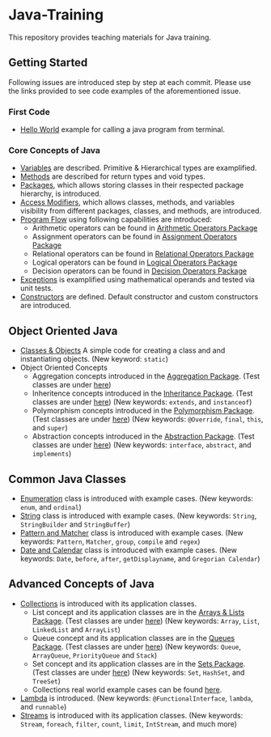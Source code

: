 # Java-Training
This repository provides teaching materials for Java training.
## Getting Started
Following issues are introduced step by step at each commit. Please use the links provided to see code examples of the aforementioned issue.
### First Code
* [Hello World](https://github.com/Umit-Soylu/Java-Training/tree/HelloWorld) example for calling a java program from terminal.
### Core Concepts of Java
* [Variables](https://github.com/Umit-Soylu/Java-Training/tree/Variables) are described. Primitive & Hierarchical types are examplified. 
* [Methods](https://github.com/Umit-Soylu/Java-Training/tree/Methods) are described for return types and void types. 
* [Packages](https://github.com/Umit-Soylu/Java-Training/tree/Packages), which allows storing classes in their respected package hierarchy, is introduced.
* [Access Modifiers](https://github.com/Umit-Soylu/Java-Training/tree/Modifiers), which allows classes, methods, and variables visibility from different packages, classes, and methods, are introduced.
* [Program Flow](https://github.com/Umit-Soylu/Java-Training/tree/ProgramFlow) using following capabilities are introduced:
  - Arithmetic operators can be found in [Arithmetic Operators Package](src/com/bilgeadam/java/tutorials/program_flow/arithmetic_operators)
  - Assignment operators can be found in [Assignment Operators Package](src/com/bilgeadam/java/tutorials/program_flow/assignment_operators)
  - Relational operators can be found in [Relational Operators Package](src/com/bilgeadam/java/tutorials/program_flow/relational_operators)
  - Logical operators can be found in [Logical Operators Package](src/com/bilgeadam/java/tutorials/program_flow/logical_operators)
  - Decision operators can be found in [Decision Operators Package](src/com/bilgeadam/java/tutorials/program_flow/decision_operators)
* [Exceptions](https://github.com/Umit-Soylu/Java-Training/tree/Exceptions) is examplified using mathematical operands and tested via unit tests.
* [Constructors](https://github.com/Umit-Soylu/Java-Training/tree/Constructors) are defined. Default constructor and custom constructors are introduced.
## Object Oriented Java
* [Classes & Objects](https://github.com/Umit-Soylu/Java-Training/tree/ClassesObjects) A simple code for creating a class and and instantiating objects. (New keyword: `static`)
* Object Oriented Concepts
  - Aggregation concepts introduced in the [Aggregation Package](/com/bilgeadam/java/tutorials/enumeration/aggreagation/). (Test classes are under [here](/test/com/bilgeadam/java/tutorials/oop/aggregation/)) 
  - Inheritence concepts introduced in the [Inheritance Package](/com/bilgeadam/java/tutorials/enumeration/inheritance/). (Test classes are under [here](/test/com/bilgeadam/java/tutorials/oop/inheritance/)) (New keywords: `extends`, and `instanceof`)
  - Polymorphism concepts introduced in the [Polymorphism Package](/com/bilgeadam/java/tutorials/enumeration/inheritance/). (Test classes are under [here](/test/com/bilgeadam/java/tutorials/oop/inheritance/)) (New keywords: `@Override`, `final`, `this`, and `super`) 
  - Abstraction concepts introduced in the [Abstraction Package](/com/bilgeadam/java/tutorials/enumeration/abstraction/). (Test classes are under [here](/test/com/bilgeadam/java/tutorials/oop/abstraction/)) (New keywords: `interface`, `abstract`, and `implements`) 
## Common Java Classes
* [Enumeration](https://github.com/Umit-Soylu/Java-Training/tree/Enumeration) class is introduced with example cases. (New keywords: `enum`, and `ordinal`)
* [String](https://github.com/Umit-Soylu/Java-Training/tree/Strings) class is introduced with example cases. (New keywords: `String`, `StringBuilder` and `StringBuffer`)
* [Pattern and Matcher](https://github.com/Umit-Soylu/Java-Training/tree/PatternMatcher) class is introduced with example cases. (New keywords: `Pattern`, `Matcher`, `group`, `compile` and `regex`)
* [Date and Calendar](https://github.com/Umit-Soylu/Java-Training/tree/DateTime) class is introduced with example cases. (New keywords: `Date`, `before`, `after`, `getDisplayname`, and `Gregorian Calendar`)
## Advanced Concepts of Java
* [Collections](https://github.com/Umit-Soylu/Java-Training/tree/Collections) is introduced with its application classes. 
  - List concept and its application classes are in the [Arrays & Lists Package](/src/com/bilgeadam/java/tutorials/collections/arrays_lists/). (Test classes are under [here](/test/com/bilgeadam/java/tutorials/collections/arrays_lists/)) (New keywords: `Array`, `List`, `LinkedList` and `ArrayList`)
  - Queue concept and its application classes are in the [Queues Package](/src/com/bilgeadam/java/tutorials/collections/queues/). (Test classes are under [here](/test/com/bilgeadam/java/tutorials/collections/queues/)) (New keywords: `Queue`, `ArrayQueue`, `PriorityQueue` and `Stack`)
  - Set concept and its application classes are in the [Sets Package](/src/com/bilgeadam/java/tutorials/collections/sets/). (Test classes are under [here](/test/com/bilgeadam/java/tutorials/collections/sets/)) (New keywords: `Set`, `HashSet`, and `TreeSet`)
  - Collections real world example cases can be found [here](/src/com/bilgeadam/java/examples/). 
* [Lambda](https://github.com/Umit-Soylu/Java-Training/edit/Lambdas) is introduced. (New keywords: `@FunctionalInterface`, `lambda`, and `runnable`)  
* [Streams](https://github.com/Umit-Soylu/Java-Training/tree/Streams) is introduced with its application classes. (New keywords: `Stream`, `foreach`, `filter`, `count`, `limit`, `IntStream`, and much more)
